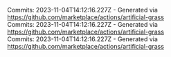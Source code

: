 Commits: 2023-11-04T14:12:16.227Z - Generated via https://github.com/marketplace/actions/artificial-grass
<br>
Commits: 2023-11-04T14:12:16.227Z - Generated via https://github.com/marketplace/actions/artificial-grass
<br>
Commits: 2023-11-04T14:12:16.227Z - Generated via https://github.com/marketplace/actions/artificial-grass
<br>

